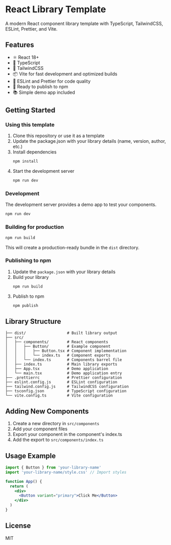 # React Library Template

A modern React component library template with TypeScript, TailwindCSS, ESLint, Prettier, and Vite.

## Features

- ⚛️ React 18+
- 🔷 TypeScript
- 🎨 TailwindCSS
- 📦 Vite for fast development and optimized builds
- 🧹 ESLint and Prettier for code quality
- 📝 Ready to publish to npm
- 📚 Simple demo app included

## Getting Started

### Using this template

1. Clone this repository or use it as a template
2. Update the package.json with your library details (name, version, author, etc.)
3. Install dependencies
   ```bash
   npm install
   ```
4. Start the development server
   ```bash
   npm run dev
   ```

### Development

The development server provides a demo app to test your components.

```bash
npm run dev
```

### Building for production

```bash
npm run build
```

This will create a production-ready bundle in the `dist` directory.

### Publishing to npm

1. Update the `package.json` with your library details
2. Build your library
   ```bash
   npm run build
   ```
3. Publish to npm
   ```bash
   npm publish
   ```

## Library Structure

```
├── dist/                  # Built library output
├── src/
│   ├── components/        # React components
│   │   ├── Button/        # Example component
│   │   │   ├── Button.tsx # Component implementation
│   │   │   └── index.ts   # Component exports
│   │   └── index.ts       # Components barrel file
│   ├── index.ts           # Main library exports
│   ├── App.tsx            # Demo application
│   └── main.tsx           # Demo application entry
├── .prettierrc            # Prettier configuration
├── eslint.config.js       # ESLint configuration
├── tailwind.config.js     # TailwindCSS configuration
├── tsconfig.json          # TypeScript configuration
└── vite.config.ts         # Vite configuration
```

## Adding New Components

1. Create a new directory in `src/components`
2. Add your component files
3. Export your component in the component's index.ts
4. Add the export to `src/components/index.ts`

## Usage Example

```jsx
import { Button } from 'your-library-name'
import 'your-library-name/style.css' // Import styles

function App() {
  return (
    <div>
      <Button variant="primary">Click Me</Button>
    </div>
  )
}
```

## License

MIT
